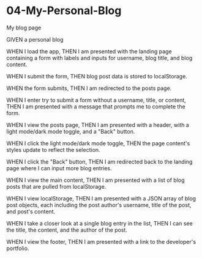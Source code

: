 # 04-My-Personal-Blog
My blog page


GIVEN a personal blog

WHEN I load the app,
THEN I am presented with the landing page containing a form with labels and inputs for username, blog title, and blog content.

WHEN I submit the form,
THEN blog post data is stored to localStorage.

WHEN the form submits,
THEN I am redirected to the posts page.

WHEN I enter try to submit a form without a username, title, or content,
THEN I am presented with a message that prompts me to complete the form.

WHEN I view the posts page,
THEN I am presented with a header, with a light mode/dark mode toggle, and a "Back" button.

WHEN I click the light mode/dark mode toggle,
THEN the page content's styles update to reflect the selection.

WHEN I click the "Back" button,
THEN I am redirected back to the landing page where I can input more blog entries.

WHEN I view the main content,
THEN I am presented with a list of blog posts that are pulled from localStorage.

WHEN I view localStorage,
THEN I am presented with a JSON array of blog post objects, each including the post author's username, title of the post, and post's content.

WHEN I take a closer look at a single blog entry in the list,
THEN I can see the title, the content, and the author of the post.

WHEN I view the footer,
THEN I am presented with a link to the developer's portfolio.
